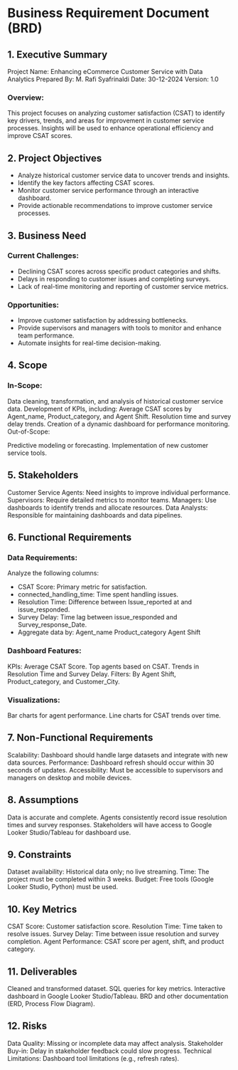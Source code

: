 # Business Requirement Document (BRD)
## 1. Executive Summary
Project Name: Enhancing eCommerce Customer Service with Data Analytics
Prepared By: M. Rafi Syafrinaldi
Date: 30-12-2024
Version: 1.0

### Overview:
This project focuses on analyzing customer satisfaction (CSAT) to identify key drivers, trends, and areas for improvement in customer service processes. Insights will be used to enhance operational efficiency and improve CSAT scores.

## 2. Project Objectives
- Analyze historical customer service data to uncover trends and insights.
- Identify the key factors affecting CSAT scores.
- Monitor customer service performance through an interactive dashboard.
- Provide actionable recommendations to improve customer service processes.

## 3. Business Need
### Current Challenges:

- Declining CSAT scores across specific product categories and shifts.
- Delays in responding to customer issues and completing surveys.
- Lack of real-time monitoring and reporting of customer service metrics.

### Opportunities:

- Improve customer satisfaction by addressing bottlenecks.
- Provide supervisors and managers with tools to monitor and enhance team performance.
- Automate insights for real-time decision-making.

## 4. Scope
### In-Scope:

Data cleaning, transformation, and analysis of historical customer service data.
Development of KPIs, including:
Average CSAT scores by Agent_name, Product_category, and Agent Shift.
Resolution time and survey delay trends.
Creation of a dynamic dashboard for performance monitoring.
Out-of-Scope:

Predictive modeling or forecasting.
Implementation of new customer service tools.

## 5. Stakeholders
Customer Service Agents: Need insights to improve individual performance.
Supervisors: Require detailed metrics to monitor teams.
Managers: Use dashboards to identify trends and allocate resources.
Data Analysts: Responsible for maintaining dashboards and data pipelines.

## 6. Functional Requirements
### Data Requirements:

Analyze the following columns:
- CSAT Score: Primary metric for satisfaction.
- connected_handling_time: Time spent handling issues.
- Resolution Time: Difference between Issue_reported at and issue_responded.
- Survey Delay: Time lag between issue_responded and Survey_response_Date.
- Aggregate data by:
Agent_name
Product_category
Agent Shift

### Dashboard Features:
KPIs:
Average CSAT Score.
Top agents based on CSAT.
Trends in Resolution Time and Survey Delay.
Filters:
By Agent Shift, Product_category, and Customer_City.

### Visualizations:
Bar charts for agent performance.
Line charts for CSAT trends over time.

## 7. Non-Functional Requirements
Scalability: Dashboard should handle large datasets and integrate with new data sources.
Performance: Dashboard refresh should occur within 30 seconds of updates.
Accessibility: Must be accessible to supervisors and managers on desktop and mobile devices.

## 8. Assumptions
Data is accurate and complete.
Agents consistently record issue resolution times and survey responses.
Stakeholders will have access to Google Looker Studio/Tableau for dashboard use.

## 9. Constraints
Dataset availability: Historical data only; no live streaming.
Time: The project must be completed within 3 weeks.
Budget: Free tools (Google Looker Studio, Python) must be used.

## 10. Key Metrics
CSAT Score: Customer satisfaction score.
Resolution Time: Time taken to resolve issues.
Survey Delay: Time between issue resolution and survey completion.
Agent Performance: CSAT score per agent, shift, and product category.

## 11. Deliverables
Cleaned and transformed dataset.
SQL queries for key metrics.
Interactive dashboard in Google Looker Studio/Tableau.
BRD and other documentation (ERD, Process Flow Diagram).

## 12. Risks
Data Quality: Missing or incomplete data may affect analysis.
Stakeholder Buy-in: Delay in stakeholder feedback could slow progress.
Technical Limitations: Dashboard tool limitations (e.g., refresh rates).